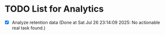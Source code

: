 # TODO List for Analytics

- [x] Analyze retention data  (Done at Sat Jul 26 23:14:09 2025: No actionable real task found.)